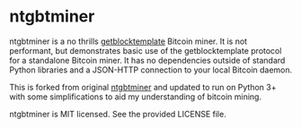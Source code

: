 ntgbtminer
==========

ntgbtminer is a no thrills
[getblocktemplate](https://en.bitcoin.it/wiki/Getblocktemplate) Bitcoin miner.
It is not performant, but demonstrates basic use of the getblocktemplate
protocol for a standalone Bitcoin miner. It has no dependencies outside of
standard Python libraries and a JSON-HTTP connection to your local Bitcoin
daemon.

This is forked from original [ntgbtminer](https://github.com/vsergeev/ntgbtminer) and updated
to run on Python 3+ with some simplifications to aid my understanding of bitcoin mining.

ntgbtminer is MIT licensed. See the provided LICENSE file.
